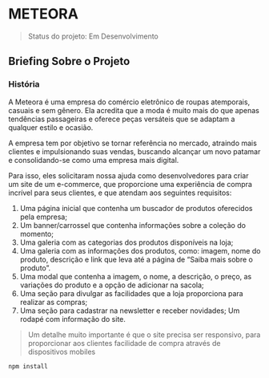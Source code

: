 <h1>METEORA</h1>

>Status do projeto: Em Desenvolvimento

<h2> Briefing Sobre o Projeto</h2>

<h3>História</h3>

A Meteora é uma empresa do comércio eletrônico de roupas atemporais, casuais e sem gênero. Ela acredita que a moda é muito mais do que apenas tendências passageiras e oferece peças versáteis que se adaptam a qualquer estilo e ocasião.

A empresa tem por objetivo se tornar referência no mercado, atraindo mais clientes e impulsionando suas vendas, buscando alcançar um novo patamar e consolidando-se como uma empresa mais digital.

Para isso, eles solicitaram nossa ajuda como desenvolvedores para criar um site de um e-commerce, que proporcione uma experiência de compra incrível para seus clientes, e que atendam aos seguintes requisitos:

1. Uma página inicial que contenha um buscador de produtos oferecidos pela empresa;
2. Um banner/carrossel que contenha informações sobre a coleção do momento;
3. Uma galeria com as categorias dos produtos disponíveis na loja;
4. Uma galeria com as informações dos produtos, como: imagem, nome do produto, descrição e link que leva até a página de “Saiba mais sobre o produto”.
5. Uma modal que contenha a imagem, o nome, a descrição, o preço, as variações do produto e a opção de adicionar na sacola;
6. Uma seção para divulgar as facilidades que a loja proporciona para realizar as compras;
7. Uma seção para cadastrar na newsletter e receber novidades;
Um rodapé com informação do site.
‌

>Um detalhe muito importante é que o site precisa ser responsivo, para proporcionar aos clientes facilidade de compra através de dispositivos mobiles

```
npm install 
```
